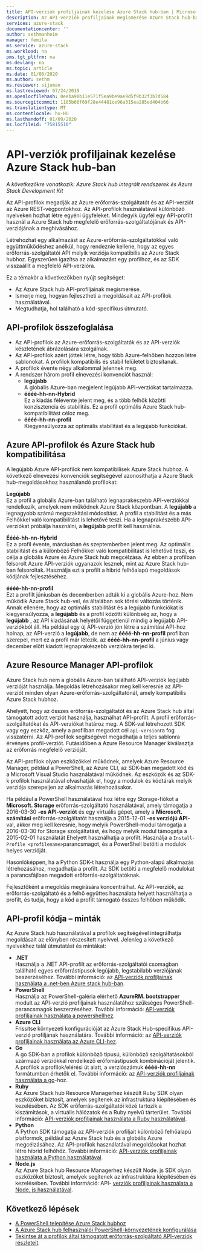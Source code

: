 ```yaml
---
title: API-verziók profiljainak kezelése Azure Stack hub-ban | Microsoft Docs
description: Az API-verziók profiljainak megismerése Azure Stack hub-ban.
services: azure-stack
documentationcenter: ''
author: sethmanheim
manager: femila
ms.service: azure-stack
ms.workload: na
pms.tgt_pltfrm: na
ms.devlang: na
ms.topic: article
ms.date: 01/06/2020
ms.author: sethm
ms.reviewer: sijuman
ms.lastreviewed: 07/24/2019
ms.openlocfilehash: 0eeba90b11e571f5ea9be9ae9d5f9b32f3b7d584
ms.sourcegitcommit: 1185b66f69f28e44481ce96a315ea285ed404b66
ms.translationtype: MT
ms.contentlocale: hu-HU
ms.lasthandoff: 01/09/2020
ms.locfileid: "75815510"
---
```

# <a name="manage-api-version-profiles-in-azure-stack-hub"></a>API-verziók profiljainak kezelése Azure Stack hub-ban

*A következőkre vonatkozik: Azure Stack hub integrált rendszerek és Azure Stack Development Kit*

Az API-profilok megadják az Azure erőforrás-szolgáltatót és az API-verziót az Azure REST-végpontokhoz. Az API-profilok használatával különböző nyelveken hozhat létre egyéni ügyfeleket. Mindegyik ügyfél egy API-profilt használ a Azure Stack hub megfelelő erőforrás-szolgáltatójának és API-verziójának a meghívásához.

Létrehozhat egy alkalmazást az Azure-erőforrás-szolgáltatókkal való együttműködéshez anélkül, hogy rendeznie kellene, hogy az egyes erőforrás-szolgáltatói API melyik verziója kompatibilis az Azure Stack hubhoz. Egyszerűen igazítsa az alkalmazást egy profilhoz, és az SDK visszaállít a megfelelő API-verzióra.

Ez a témakör a következőkben nyújt segítséget:

- Az Azure Stack hub API-profiljainak megismerése.
- Ismerje meg, hogyan fejlesztheti a megoldásait az API-profilok használatával.
- Megtudhatja, hol található a kód-specifikus útmutató.

## <a name="summary-of-api-profiles"></a>API-profilok összefoglalása

- Az API-profilok az Azure-erőforrás-szolgáltatók és az API-verziók készletének ábrázolására szolgálnak.
- Az API-profilok azért jöttek létre, hogy több Azure-felhőben hozzon létre sablonokat. A profilok kompatibilis és stabil felületet biztosítanak.
- A profilok évente négy alkalommal jelennek meg.
- A rendszer három profil elnevezési konvenciót használ:
  - **legújabb**  
        A globális Azure-ban megjelent legújabb API-verziókat tartalmazza.
  - **éééé-hh-nn-Hybrid**  
    Ez a kiadás félévente jelent meg, és a több felhők közötti konzisztencia és stabilitás. Ez a profil optimális Azure Stack hub-kompatibilitást céloz meg.
  - **éééé-hh-nn-profil** <br>
    Kiegyensúlyozza az optimális stabilitást és a legújabb funkciókat.

## <a name="azure-api-profiles-and-azure-stack-hub-compatibility"></a>Azure API-profilok és Azure Stack hub kompatibilitása

A legújabb Azure API-profilok nem kompatibilisek Azure Stack hubhoz. A következő elnevezési konvenciók segítségével azonosíthatja a Azure Stack hub-megoldásokhoz használandó profilokat:

**Legújabb**  
Ez a profil a globális Azure-ban található legnaprakészebb API-verziókkal rendelkezik, amelyek nem működnek Azure Stack központban. A **legújabb** a legnagyobb számú megszakítási módosítást. A profil a stabilitást és a más Felhőkkel való kompatibilitást is lehetővé teszi. Ha a legnaprakészebb API-verziókat próbálja használni, a **legújabb** profilt kell használnia.

**Éééé-hh-nn-Hybrid**  
Ez a profil évente, márciusban és szeptemberben jelent meg. Az optimális stabilitást és a különböző Felhőkkel való kompatibilitást is lehetővé teszi, és célja a globális Azure és Azure Stack hub megcélzása. Az ebben a profilban felsorolt Azure API-verziók ugyanazok lesznek, mint az Azure Stack hub-ban felsoroltak. Használja ezt a profilt a hibrid felhőalapú megoldások kódjának fejlesztéséhez.

**éééé-hh-nn-profil**  
Ezt a profilt júniusban és decemberben adták ki a globális Azure-hoz. Nem működik Azure Stack hub-vel, és általában sok törési változás történik. Annak ellenére, hogy az optimális stabilitást és a legújabb funkciókat is kiegyensúlyozza, a **legújabb** és a profil közötti különbség az, hogy a **legújabb** , az API kiadásának helyétől függetlenül mindig a legújabb API-verziókból áll. Ha például egy új API-verzió jön létre a számítási API-hoz holnap, az API-verzió a **legújabb**, de nem az **éééé-hh-nn-profil** profilban szerepel, mert ez a profil már létezik. az **éééé-hh-nn-profil** a június vagy december előtt kiadott legnaprakészebb verziókra terjed ki.

## <a name="azure-resource-manager-api-profiles"></a>Azure Resource Manager API-profilok

Azure Stack hub nem a globális Azure-ban található API-verziók legújabb verzióját használja. Megoldás létrehozásakor meg kell keresnie az API-verziót minden olyan Azure-erőforrás-szolgáltatónál, amely kompatibilis Azure Stack hubhoz.

Ahelyett, hogy az összes erőforrás-szolgáltatót és az Azure Stack hub által támogatott adott verziót használja, használhat API-profilt. A profil erőforrás-szolgáltatókat és API-verziókat határoz meg. A SDK-val létrehozott SDK vagy egy eszköz, amely a profilban megadott cél `api-version`ra fog visszatérni. Az API-profilok segítségével megadhatja a teljes sablonra érvényes profil-verziót. Futásidőben a Azure Resource Manager kiválasztja az erőforrás megfelelő verzióját.

Az API-profilok olyan eszközökkel működnek, amelyek Azure Resource Manager, például a PowerShell, az Azure CLI, az SDK-ban megadott kód és a Microsoft Visual Studio használatával működnek. Az eszközök és az SDK-k profilok használatával olvashatják el, hogy a modulok és kódtárak melyik verziója szerepeljen az alkalmazás létrehozásakor.

Ha például a PowerShell használatával hoz létre egy Storage-fiókot a **Microsoft. Storage** erőforrás-szolgáltató használatával, amely támogatja a 2016-03-30 **-es API-verziót** és egy virtuális gépet, amely a **Microsoft. számítási** erőforrás-szolgáltatót használja a 2015-12-01 **-es verziójú API-** val, akkor meg kell keresnie, hogy melyik PowerShell-modul támogatja a 2016-03-30 for Storage szolgáltatást, és hogy melyik modul támogatja a 2015-02-01 használatát Ehelyett használhatja a profilt. Használja a `Install-Profile <profilename>`parancsmagot, és a PowerShell betölti a modulok helyes verzióját.

Hasonlóképpen, ha a Python SDK-t használja egy Python-alapú alkalmazás létrehozásához, megadhatja a profilt. Az SDK betölti a megfelelő modulokat a parancsfájlban megadott erőforrás-szolgáltatóknak.

Fejlesztőként a megoldás megírására koncentrálhat. Az API-verziók, az erőforrás-szolgáltató és a felhő együttes használata helyett használhatja a profilt, és tudja, hogy a kód a profilt támogató összes felhőben működik.

## <a name="api-profile-code-samples"></a>API-profil kódja – minták

Az Azure Stack hub használatával a profilok segítségével integrálhatja megoldásait az előnyben részesített nyelvvel. Jelenleg a következő nyelvekhez talál útmutatást és mintákat:

- **.NET** <br>
Használja a .NET API-profilt az erőforrás-szolgáltatói csomagban található egyes erőforrástípusok legújabb, legstabilabb verziójának beszerzéséhez. További információ: az [API-verziók profiljainak használata a .net-ben Azure stack hub-ban](azure-stack-version-profiles-net.md).
- **PowerShell**  
Használja az PowerShell-galéria elérhető **AzureRM. bootstrapper** modult az API-verzió profiljainak használatához szükséges PowerShell-parancsmagok beszerzéséhez. További információ: [API-verziók profiljainak használata a powershellhez](azure-stack-version-profiles-powershell.md).
- **Azure CLI**  
Frissítse környezeti konfigurációját az Azure Stack Hub-specifikus API-verzió profiljának használatára. További információ: az [API-verziók profiljainak használata az Azure CLI-hez](azure-stack-version-profiles-azurecli2.md).
- **Go**  
A go SDK-ban a profilok különböző típusú, különböző szolgáltatásokból származó verziókkal rendelkező erőforrástípusok kombinációját jelentik. A profilok a profilok/elérési út alatt, a verziószámuk **éééé-hh-nn** formátumban érhetők el. További információ: az [API-verziók profiljainak használata a go](azure-stack-version-profiles-go.md)-hoz.
- **Ruby**  
Az Azure Stack hub Resource Managerhez készült Ruby SDK olyan eszközöket biztosít, amelyek segítenek az infrastruktúra kiépítésében és kezelésében. Az SDK erőforrás-szolgáltatói közé tartozik a kiszámítások, a virtuális hálózatok és a Ruby nyelvű tárterület. További információ: [API-verziók profiljainak használata a Ruby használatával](azure-stack-version-profiles-ruby.md).
- **Python**  
A Python SDK támogatja az API-verziók profiljait különböző felhőalapú platformok, például az Azure Stack hub és a globális Azure megcélzásához. Az API-profilok használatával megoldásokat hozhat létre hibrid felhőhöz. További információ: [API-verziók profiljainak használata a Python használatával](azure-stack-version-profiles-python.md).
- **Node.js**  
Az Azure Stack hub Resource Managerhez készült Node. js SDK olyan eszközöket biztosít, amelyek segítenek az infrastruktúra kiépítésében és kezelésében. További információ: API- [verziók profiljainak használata a Node. js használatával](azure-stack-version-profile-nodejs.md).

## <a name="next-steps"></a>Következő lépések

- [A PowerShell telepítése Azure Stack hubhoz](../operator/azure-stack-powershell-install.md)
- [A Azure Stack hub felhasználói PowerShell-környezetének konfigurálása](azure-stack-powershell-configure-user.md)
- [Tekintse át a profilok által támogatott erőforrás-szolgáltató API-verziók részleteit](azure-stack-profiles-azure-resource-manager-versions.md).
